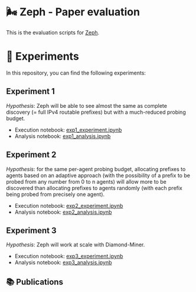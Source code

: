 # 🌬️ Zeph - Paper evaluation

This is the evaluation scripts for [Zeph](https://github.com/dioptra-io/zeph). 

# 🧪 Experiments

In this repository, you can find the following experiments:

## Experiment 1

*Hypothesis*: Zeph will be able to see almost the same as complete discovery
(= full IPv4 routable prefixes) but with a much-reduced probing budget.

* Execution notebook: [exp1_experiment.ipynb](exp1_experiment.ipynb)
* Analysis notebook: [exp1_analysis.ipynb](exp1_analysis.ipynb)

## Experiment 2

*Hypothesis*: for the same per-agent probing budget, allocating prefixes to agents based on an adaptive approach
(with the possibility of a prefix to be probed from any number from 0 to n agents)
will allow more to be discovered than allocating prefixes to agents randomly (with each prefix being probed from precisely one agent).

* Execution notebook: [exp2_experiment.ipynb](exp2_experiment.ipynb)
* Analysis notebook: [exp2_analysis.ipynb](exp2_analysis.ipynb)

## Experiment 3

*Hypothesis*: Zeph will work at scale with Diamond-Miner. 

* Execution notebook: [exp3_experiment.ipynb](exp3_experiment.ipynb)
* Analysis notebook: [exp3_analysis.ipynb](exp3_analysis.ipynb)

## 📚 Publications

```
```
